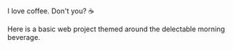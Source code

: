 I love coffee. Don't you? ☕

Here is a basic web project themed around the delectable morning beverage.